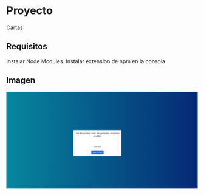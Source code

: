 # Proyecto 
Cartas
## Requisitos
Instalar Node Modules.
Instalar extension de npm en la consola
## Imagen
<img src="./public/archivo.png" alt="prueba de despliegue"/>
